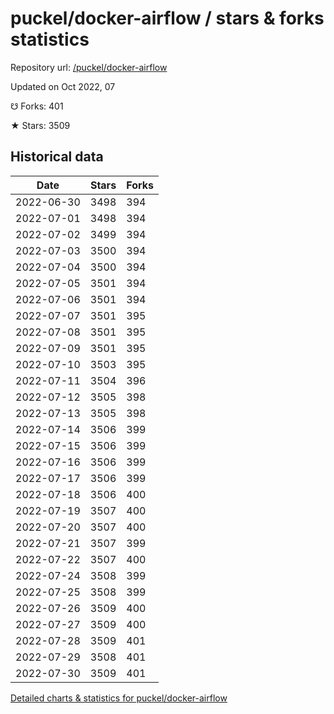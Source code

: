 # puckel/docker-airflow / stars & forks statistics

Repository url: [/puckel/docker-airflow](https://github.com/puckel/docker-airflow)

Updated on Oct 2022, 07

☋ Forks: 401

★ Stars: 3509

## Historical data
| Date | Stars | Forks |
|------|-------|-------|
| 2022-06-30 | 3498 | 394 | 
| 2022-07-01 | 3498 | 394 | 
| 2022-07-02 | 3499 | 394 | 
| 2022-07-03 | 3500 | 394 | 
| 2022-07-04 | 3500 | 394 | 
| 2022-07-05 | 3501 | 394 | 
| 2022-07-06 | 3501 | 394 | 
| 2022-07-07 | 3501 | 395 | 
| 2022-07-08 | 3501 | 395 | 
| 2022-07-09 | 3501 | 395 | 
| 2022-07-10 | 3503 | 395 | 
| 2022-07-11 | 3504 | 396 | 
| 2022-07-12 | 3505 | 398 | 
| 2022-07-13 | 3505 | 398 | 
| 2022-07-14 | 3506 | 399 | 
| 2022-07-15 | 3506 | 399 | 
| 2022-07-16 | 3506 | 399 | 
| 2022-07-17 | 3506 | 399 | 
| 2022-07-18 | 3506 | 400 | 
| 2022-07-19 | 3507 | 400 | 
| 2022-07-20 | 3507 | 400 | 
| 2022-07-21 | 3507 | 399 | 
| 2022-07-22 | 3507 | 400 | 
| 2022-07-24 | 3508 | 399 | 
| 2022-07-25 | 3508 | 399 | 
| 2022-07-26 | 3509 | 400 | 
| 2022-07-27 | 3509 | 400 | 
| 2022-07-28 | 3509 | 401 | 
| 2022-07-29 | 3508 | 401 | 
| 2022-07-30 | 3509 | 401 | 


[Detailed charts & statistics for puckel/docker-airflow](https://reviewgithub.com/rep/puckel/docker-airflow)
